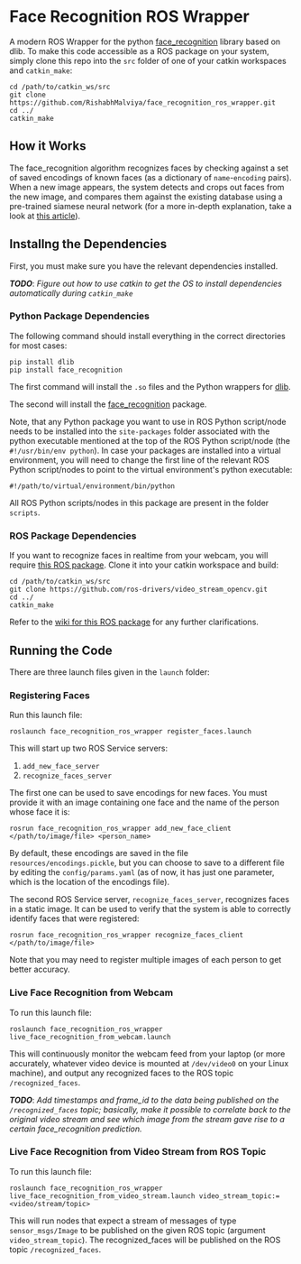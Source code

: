 # Face Recognition ROS Wrapper

A modern ROS Wrapper for the python [face_recognition](https://github.com/ageitgey/face_recognition) library based on dlib. To make this code accessible as a ROS package on your system, simply clone this repo into the `src` folder of one of your catkin workspaces and `catkin_make`:

    cd /path/to/catkin_ws/src
    git clone https://github.com/RishabhMalviya/face_recognition_ros_wrapper.git
    cd ../
    catkin_make


## How it Works

The face_recognition algorithm recognizes faces by checking against a set of saved encodings of known faces (as a dictionary of `name`-`encoding` pairs). When a new image appears, the system detects and crops out faces from the new image, and compares them against the existing database using a pre-trained siamese neural network (for a more in-depth explanation, take a look at [this article](https://www.pyimagesearch.com/2018/06/18/face-recognition-with-opencv-python-and-deep-learning/)).


## Installng the Dependencies

First, you must make sure you have the relevant dependencies installed.

***TODO***: *Figure out how to use catkin to get the OS to install dependencies automatically during `catkin_make`*

### Python Package Dependencies

The following command should install everything in the correct directories for most cases:

    pip install dlib
    pip install face_recognition

The first command will install the `.so` files and the Python wrappers for [dlib](http://dlib.net/).

The second will install the [face_recognition](https://github.com/ageitgey/face_recognition) package.

Note, that any Python package you want to use in ROS Python script/node needs to be installed into the  `site-packages` folder associated with the python executable mentioned at the top of the ROS Python script/node (the `#!/usr/bin/env python`). In case your packages are installed into a virtual environment, you will need to change the first line of the relevant ROS Python script/nodes to point to the  virtual environment's python executable:

    #!/path/to/virtual/environment/bin/python

All ROS Python scripts/nodes in this package are present in the folder `scripts`.

### ROS Package Dependencies

If you want to recognize faces in realtime from your webcam, you will require [this ROS package](https://github.com/ros-drivers/video_stream_opencv). Clone it into your catkin workspace and build:

    cd /path/to/catkin_ws/src
    git clone https://github.com/ros-drivers/video_stream_opencv.git
    cd ../
    catkin_make

Refer to the [wiki for this ROS package](http://wiki.ros.org/video_stream_opencv) for any further clarifications.


## Running the Code

There are three launch files given in the `launch` folder:

### Registering Faces

Run this launch file:

    roslaunch face_recognition_ros_wrapper register_faces.launch

This will start up two ROS Service servers:

1. `add_new_face_server`
2. `recognize_faces_server`

The first one can be used to save encodings for new faces. You must provide it with an image containing one face and the name of the person whose face it is:

    rosrun face_recognition_ros_wrapper add_new_face_client </path/to/image/file> <person_name>

By default, these encodings are saved in the file `resources/encodings.pickle`, but you can choose to save to a different file by editing the `config/params.yaml` (as of now, it has just one parameter, which is the location of the encodings file).

The second ROS Service server, `recognize_faces_server`, recognizes faces in a static image. It can be used to verify that the system is able to correctly identify faces that were registered:

    rosrun face_recognition_ros_wrapper recognize_faces_client </path/to/image/file>

Note that you may need to register multiple images of each person to get better accuracy.

### Live Face Recognition from Webcam

To run this launch file:

    roslaunch face_recognition_ros_wrapper live_face_recognition_from_webcam.launch

This will continuously monitor the webcam feed from your laptop (or more accurately, whatever video device is mounted at `/dev/video0` on your Linux machine), and output any recognized faces to the ROS topic `/recognized_faces`.

***TODO***: *Add timestamps and frame_id to the data being published on the `/recognized_faces` topic; basically, make it possible to correlate back to the original video stream and see which image from the stream gave rise to a certain face_recognition prediction.*

### Live Face Recognition from Video Stream from ROS Topic

To run this launch file:

    roslaunch face_recognition_ros_wrapper live_face_recognition_from_video_stream.launch video_stream_topic:=<video/stream/topic>

This will run nodes that expect a stream of messages of type `sensor_msgs/Image` to be published on the given ROS topic (argument `video_stream_topic`). The recognized_faces will be published on the ROS topic `/recognized_faces`.
